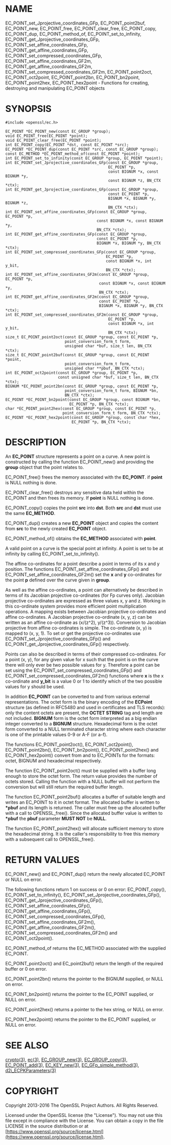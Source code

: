 # NAME

EC\_POINT\_set\_Jprojective\_coordinates\_GFp, EC\_POINT\_point2buf,
EC\_POINT\_new, EC\_POINT\_free, EC\_POINT\_clear\_free,
EC\_POINT\_copy, EC\_POINT\_dup, EC\_POINT\_method\_of,
EC\_POINT\_set\_to\_infinity,
EC\_POINT\_get\_Jprojective\_coordinates\_GFp,
EC\_POINT\_set\_affine\_coordinates\_GFp,
EC\_POINT\_get\_affine\_coordinates\_GFp, EC\_POINT\_set\_compressed\_coordinates\_GFp,
EC\_POINT\_set\_affine\_coordinates\_GF2m, EC\_POINT\_get\_affine\_coordinates\_GF2m,
EC\_POINT\_set\_compressed\_coordinates\_GF2m, EC\_POINT\_point2oct,
EC\_POINT\_oct2point, EC\_POINT\_point2bn, EC\_POINT\_bn2point, EC\_POINT\_point2hex,
EC\_POINT\_hex2point
\- Functions for creating, destroying and manipulating EC\_POINT objects

# SYNOPSIS

    #include <openssl/ec.h>

    EC_POINT *EC_POINT_new(const EC_GROUP *group);
    void EC_POINT_free(EC_POINT *point);
    void EC_POINT_clear_free(EC_POINT *point);
    int EC_POINT_copy(EC_POINT *dst, const EC_POINT *src);
    EC_POINT *EC_POINT_dup(const EC_POINT *src, const EC_GROUP *group);
    const EC_METHOD *EC_POINT_method_of(const EC_POINT *point);
    int EC_POINT_set_to_infinity(const EC_GROUP *group, EC_POINT *point);
    int EC_POINT_set_Jprojective_coordinates_GFp(const EC_GROUP *group,
                                                 EC_POINT *p,
                                                 const BIGNUM *x, const BIGNUM *y,
                                                 const BIGNUM *z, BN_CTX *ctx);
    int EC_POINT_get_Jprojective_coordinates_GFp(const EC_GROUP *group,
                                                 const EC_POINT *p,
                                                 BIGNUM *x, BIGNUM *y, BIGNUM *z,
                                                 BN_CTX *ctx);
    int EC_POINT_set_affine_coordinates_GFp(const EC_GROUP *group, EC_POINT *p,
                                            const BIGNUM *x, const BIGNUM *y,
                                            BN_CTX *ctx);
    int EC_POINT_get_affine_coordinates_GFp(const EC_GROUP *group,
                                            const EC_POINT *p,
                                            BIGNUM *x, BIGNUM *y, BN_CTX *ctx);
    int EC_POINT_set_compressed_coordinates_GFp(const EC_GROUP *group,
                                                EC_POINT *p,
                                                const BIGNUM *x, int y_bit,
                                                BN_CTX *ctx);
    int EC_POINT_set_affine_coordinates_GF2m(const EC_GROUP *group, EC_POINT *p,
                                             const BIGNUM *x, const BIGNUM *y,
                                             BN_CTX *ctx);
    int EC_POINT_get_affine_coordinates_GF2m(const EC_GROUP *group,
                                             const EC_POINT *p,
                                             BIGNUM *x, BIGNUM *y, BN_CTX *ctx);
    int EC_POINT_set_compressed_coordinates_GF2m(const EC_GROUP *group,
                                                 EC_POINT *p,
                                                 const BIGNUM *x, int y_bit,
                                                 BN_CTX *ctx);
    size_t EC_POINT_point2oct(const EC_GROUP *group, const EC_POINT *p,
                              point_conversion_form_t form,
                              unsigned char *buf, size_t len, BN_CTX *ctx);
    size_t EC_POINT_point2buf(const EC_GROUP *group, const EC_POINT *point,
                              point_conversion_form_t form,
                              unsigned char **pbuf, BN_CTX *ctx);
    int EC_POINT_oct2point(const EC_GROUP *group, EC_POINT *p,
                           const unsigned char *buf, size_t len, BN_CTX *ctx);
    BIGNUM *EC_POINT_point2bn(const EC_GROUP *group, const EC_POINT *p,
                              point_conversion_form_t form, BIGNUM *bn,
                              BN_CTX *ctx);
    EC_POINT *EC_POINT_bn2point(const EC_GROUP *group, const BIGNUM *bn,
                                EC_POINT *p, BN_CTX *ctx);
    char *EC_POINT_point2hex(const EC_GROUP *group, const EC_POINT *p,
                             point_conversion_form_t form, BN_CTX *ctx);
    EC_POINT *EC_POINT_hex2point(const EC_GROUP *group, const char *hex,
                                 EC_POINT *p, BN_CTX *ctx);

# DESCRIPTION

An **EC\_POINT** structure represents a point on a curve. A new point is
constructed by calling the function EC\_POINT\_new() and providing the
**group** object that the point relates to.

EC\_POINT\_free() frees the memory associated with the **EC\_POINT**.
if **point** is NULL nothing is done.

EC\_POINT\_clear\_free() destroys any sensitive data held within the EC\_POINT and
then frees its memory. If **point** is NULL nothing is done.

EC\_POINT\_copy() copies the point **src** into **dst**. Both **src** and **dst**
must use the same **EC\_METHOD**.

EC\_POINT\_dup() creates a new **EC\_POINT** object and copies the content from
**src** to the newly created **EC\_POINT** object.

EC\_POINT\_method\_of() obtains the **EC\_METHOD** associated with **point**.

A valid point on a curve is the special point at infinity. A point is set to
be at infinity by calling EC\_POINT\_set\_to\_infinity().

The affine co-ordinates for a point describe a point in terms of its x and y
position. The functions EC\_POINT\_set\_affine\_coordinates\_GFp() and
EC\_POINT\_set\_affine\_coordinates\_GF2m() set the **x** and **y** co-ordinates for
the point **p** defined over the curve given in **group**.

As well as the affine co-ordinates, a point can alternatively be described in
terms of its Jacobian projective co-ordinates (for Fp curves only). Jacobian
projective co-ordinates are expressed as three values x, y and z. Working in
this co-ordinate system provides more efficient point multiplication
operations.  A mapping exists between Jacobian projective co-ordinates and
affine co-ordinates. A Jacobian projective co-ordinate (x, y, z) can be written
as an affine co-ordinate as (x/(z^2), y/(z^3)). Conversion to Jacobian
projective from affine co-ordinates is simple. The co-ordinate (x, y) is mapped
to (x, y, 1). To set or get the projective co-ordinates use
EC\_POINT\_set\_Jprojective\_coordinates\_GFp() and
EC\_POINT\_get\_Jprojective\_coordinates\_GFp() respectively.

Points can also be described in terms of their compressed co-ordinates. For a
point (x, y), for any given value for x such that the point is on the curve
there will only ever be two possible values for y. Therefore a point can be set
using the EC\_POINT\_set\_compressed\_coordinates\_GFp() and
EC\_POINT\_set\_compressed\_coordinates\_GF2m() functions where **x** is the x
co-ordinate and **y\_bit** is a value 0 or 1 to identify which of the two
possible values for y should be used.

In addition **EC\_POINT** can be converted to and from various external
representations. The octet form is the binary encoding of the **ECPoint**
structure (as defined in RFC5480 and used in certificates and TLS records):
only the content octets are present, the **OCTET STRING** tag and length are
not included. **BIGNUM** form is the octet form interpreted as a big endian
integer converted to a **BIGNUM** structure. Hexadecimal form is the octet
form converted to a NULL terminated character string where each character
is one of the printable values 0-9 or A-F (or a-f).

The functions EC\_POINT\_point2oct(), EC\_POINT\_oct2point(), EC\_POINT\_point2bn(),
EC\_POINT\_bn2point(), EC\_POINT\_point2hex() and EC\_POINT\_hex2point() convert from
and to EC\_POINTs for the formats: octet, BIGNUM and hexadecimal respectively.

The function EC\_POINT\_point2oct() must be supplied with a buffer long enough to
store the octet form. The return value provides the number of octets stored.
Calling the function with a NULL buffer will not perform the conversion but
will still return the required buffer length.

The function EC\_POINT\_point2buf() allocates a buffer of suitable length and
writes an EC\_POINT to it in octet format. The allocated buffer is written to
**\*pbuf** and its length is returned. The caller must free up the allocated
buffer with a call to OPENSSL\_free(). Since the allocated buffer value is
written to **\*pbuf** the **pbuf** parameter **MUST NOT** be **NULL**.

The function EC\_POINT\_point2hex() will allocate sufficient memory to store the
hexadecimal string. It is the caller's responsibility to free this memory with
a subsequent call to OPENSSL\_free().

# RETURN VALUES

EC\_POINT\_new() and EC\_POINT\_dup() return the newly allocated EC\_POINT or NULL
on error.

The following functions return 1 on success or 0 on error: EC\_POINT\_copy(),
EC\_POINT\_set\_to\_infinity(), EC\_POINT\_set\_Jprojective\_coordinates\_GFp(),
EC\_POINT\_get\_Jprojective\_coordinates\_GFp(),
EC\_POINT\_set\_affine\_coordinates\_GFp(), EC\_POINT\_get\_affine\_coordinates\_GFp(),
EC\_POINT\_set\_compressed\_coordinates\_GFp(),
EC\_POINT\_set\_affine\_coordinates\_GF2m(), EC\_POINT\_get\_affine\_coordinates\_GF2m(),
EC\_POINT\_set\_compressed\_coordinates\_GF2m() and EC\_POINT\_oct2point().

EC\_POINT\_method\_of returns the EC\_METHOD associated with the supplied EC\_POINT.

EC\_POINT\_point2oct() and EC\_point2buf() return the length of the required
buffer or 0 on error.

EC\_POINT\_point2bn() returns the pointer to the BIGNUM supplied, or NULL on
error.

EC\_POINT\_bn2point() returns the pointer to the EC\_POINT supplied, or NULL on
error.

EC\_POINT\_point2hex() returns a pointer to the hex string, or NULL on error.

EC\_POINT\_hex2point() returns the pointer to the EC\_POINT supplied, or NULL on
error.

# SEE ALSO

[crypto(3)](http://man.he.net/man3/crypto), [ec(3)](http://man.he.net/man3/ec), [EC\_GROUP\_new(3)](http://man.he.net/man3/EC_GROUP_new), [EC\_GROUP\_copy(3)](http://man.he.net/man3/EC_GROUP_copy),
[EC\_POINT\_add(3)](http://man.he.net/man3/EC_POINT_add), [EC\_KEY\_new(3)](http://man.he.net/man3/EC_KEY_new),
[EC\_GFp\_simple\_method(3)](http://man.he.net/man3/EC_GFp_simple_method), [d2i\_ECPKParameters(3)](http://man.he.net/man3/d2i_ECPKParameters)

# COPYRIGHT

Copyright 2013-2016 The OpenSSL Project Authors. All Rights Reserved.

Licensed under the OpenSSL license (the "License").  You may not use
this file except in compliance with the License.  You can obtain a copy
in the file LICENSE in the source distribution or at
[https://www.openssl.org/source/license.html](https://www.openssl.org/source/license.html).
